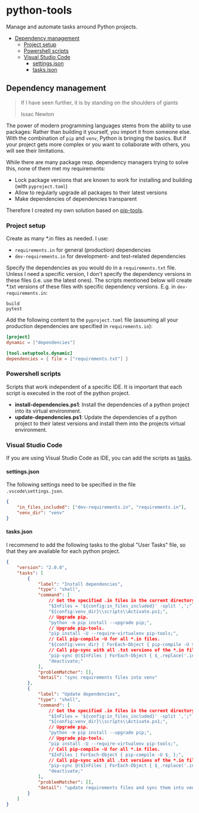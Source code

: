 # python-tools
Manage and automate tasks arround Python projects.

- [Dependency management](#dependency-management)
  - [Project setup](#project-setup)
  - [Powershell scripts](#powershell-scripts)
  - [Visual Studio Code](#visual-studio-code)
    - [settings.json](#settingsjson)
    - [tasks.json](#tasksjson)


## Dependency management

> If I have seen further, it is by standing on the shoulders of giants
> 
> Issac Newton

The power of modern programming languages stems from the ability to use packages: Rather than building it yourself, you import it from someone else. With the combination of `pip` and `venv`, Python is bringing the basics. But if your project gets more complex or you want to collaborate with others, you will see their limitations.

While there are many package resp. dependency managers trying to solve this, none of them met my requirements:

- Lock package versions that are known to work for installing and building (with `pyproject.toml`)
- Allow to regularly upgrade all packages to their latest versions
- Make dependencies of dependencies transparent

Therefore I created my own solution based on [pip-tools](https://pypi.org/project/pip-tools/).

### Project setup
Create as many \*.in files as needed. I use:

- `requirements.in` for general (production) dependencies
- `dev-requirements.in` for development- and test-related dependencies

Specify the dependencies as you would do in a `requirements.txt` file. Unless I need a specific version, I don't specify the dependency versions in these files (i.e. use the latest ones). The scripts mentioned below will create \*.txt versions of these files with specific dependency versions. E.g. in `dev-requirements.in`:

```
build
pytest
```

Add the following content to the `pyproject.toml` file (assuming all your production dependencies are specified in `requirements.in`):

```toml
[project]
dynamic = ["dependencies"]

[tool.setuptools.dynamic]
dependencies = { file = ["requirements.txt"] }
```

### Powershell scripts
Scripts that work independent of a specific IDE. It is important that each script is executed in the root of the python project.

- **install-dependencies.ps1**: Install the dependencies of a python project into its virtual environment.
- **update-dependencies.ps1**: Update the dependencies of a python project to their latest versions and install them into the projects virtual environment.

### Visual Studio Code
If you are using Visual Studio Code as IDE, you can add the scripts as [tasks](https://code.visualstudio.com/docs/debugtest/tasks).

#### settings.json
The following settings need to be specified in the file `.vscode\settings.json`.

```json
{
    "in_files_included": ["dev-requirements.in", "requirements.in"],
    "venv_dir": "venv"
}
```

#### tasks.json
I recommend to add the following tasks to the global "User Tasks" file, so that they are available for each python project.

```json
{
    "version": "2.0.0",
    "tasks": [
        {
            "label": "Install dependencies",
            "type": "shell",
            "command": [
                // Get the specified .in files in the current directory.
                "$InFiles = '${config:in_files_included}' -split ',';",
                "${config:venv_dir}\\scripts\\Activate.ps1;",
                // Upgrade pip.
                "python -m pip install --upgrade pip;",
                // Upgrade pip-tools.
                "pip install -U --require-virtualenv pip-tools;",
                // Call pip-compile -U for all *.in files.
                "${config:venv_dir} | ForEach-Object { pip-compile -U $_ };",
                // Call pip-sync with all .txt versions of the *.in files.
                "pip-sync @($InFiles | ForEach-Object { $_.replace('.in', '.txt') });",
                "deactivate;"
            ],
            "problemMatcher": [],
            "detail": "sync requirements files into venv"
        },
        {
            "label": "Update dependencies",
            "type": "shell",
            "command": [
                // Get the specified .in files in the current directory.
                "$InFiles = '${config:in_files_included}' -split ',';",
                "${config:venv_dir}\\scripts\\Activate.ps1;",
                // Upgrade pip.
                "python -m pip install --upgrade pip;",
                // Upgrade pip-tools.
                "pip install -U --require-virtualenv pip-tools;",
                // Call pip-compile -U for all *.in files.
                "$InFiles | ForEach-Object { pip-compile -U $_ };",
                // Call pip-sync with all .txt versions of the *.in files.
                "pip-sync @($InFiles | ForEach-Object { $_.replace('.in', '.txt') });",
                "deactivate;"
            ],
            "problemMatcher": [],
            "detail": "update requirements files and sync them into venv"
        }
    ]
}
```